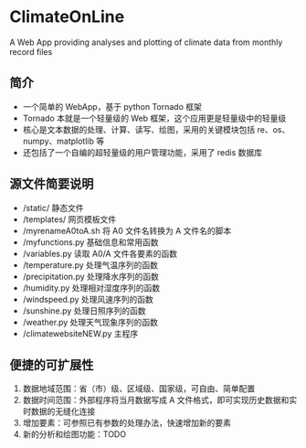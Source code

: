 ClimateOnLine
=============

A Web App providing analyses and plotting of climate data from monthly record files

## 简介

* 一个简单的 WebApp，基于 python Tornado 框架
* Tornado 本就是一个轻量级的 Web 框架，这个应用更是轻量级中的轻量级
* 核心是文本数据的处理、计算、读写、绘图，采用的关键模块包括 re、os、numpy、matplotlib 等
* 还包括了一个自编的超轻量级的用户管理功能，采用了 redis 数据库

## 源文件简要说明

* /static/ 静态文件
* /templates/ 网页模板文件
* /myrenameA0toA.sh 将 A0 文件名转换为 A 文件名的脚本
* /myfunctions.py 基础信息和常用函数
* /variables.py 读取 A0/A 文件各要素的函数
* /temperature.py 处理气温序列的函数
* /precipitation.py 处理降水序列的函数
* /humidity.py 处理相对湿度序列的函数
* /windspeed.py 处理风速序列的函数
* /sunshine.py 处理日照序列的函数
* /weather.py 处理天气现象序列的函数
* /climatewebsiteNEW.py 主程序

## 便捷的可扩展性

1. 数据地域范围：省（市）级、区域级、国家级，可自由、简单配置
2. 数据时间范围：外部程序将当月数据写成 A 文件格式，即可实现历史数据和实时数据的无缝化连接
3. 增加要素：可参照已有参数的处理办法，快速增加新的要素
4. 新的分析和绘图功能：TODO
